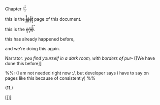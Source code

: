 Chapter 1̶̼͋͛.

this is the  l̵̳̪͒̄a̴͇̤͗ś̸͎̲̍t̸̘̬̏ page of this document.

this is the ė̷̥͓ṋ̶̗͝ḏ̶̉͝.

this has already happened before,

and we're doing this again. 

Narrator: *you find yourself in a dark room, with borders of pur-* [[We have done this before]]

%%: (I am not needed right now :/, but developer says i have to say on pages like this because of consistently) %%

(11.)







































































































































[[]]
